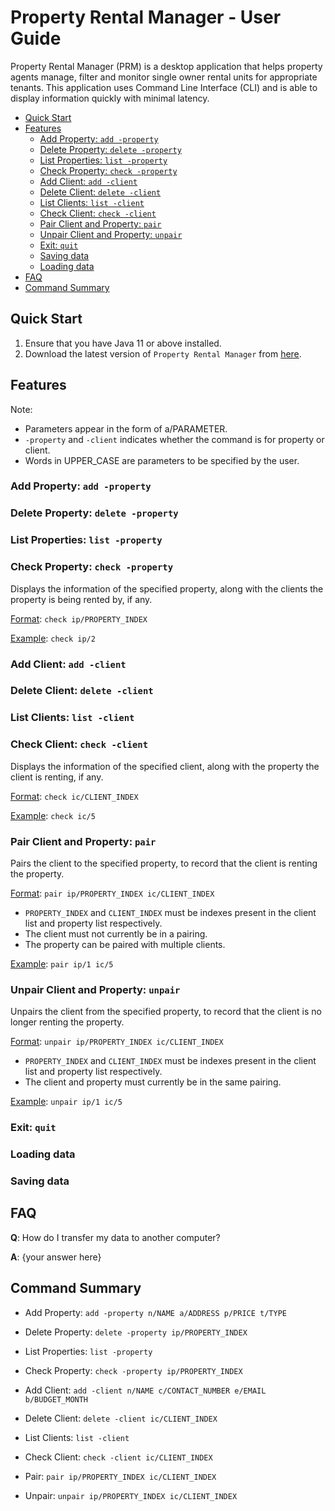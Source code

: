 # Property Rental Manager - User Guide

Property Rental Manager (PRM) is a desktop application that helps property agents manage, filter and monitor single 
owner rental units for appropriate tenants. This application uses Command Line Interface (CLI) and is able to display 
information quickly with minimal latency.

* [Quick Start](#quick-start)
* [Features](#features)
    * [Add Property: `add -property`](#add-property-add--property)
    * [Delete Property: `delete -property`](#delete-property-delete--property)
    * [List Properties: `list -property`](#list-properties-list--property)
    * [Check Property: `check -property`](#check-property-check--property)
    * [Add Client: `add -client`](#add-client-add--client)
    * [Delete Client: `delete -client`](#delete-client-delete--client)
    * [List Clients: `list -client`](#list-clients-list--client)
    * [Check Client: `check -client`](#check-client-check--client)
    * [Pair Client and Property: `pair`](#pair-client-and-property-pair)
    * [Unpair Client and Property: `unpair`](#unpair-client-and-property-unpair)
    * [Exit: `quit`](#exit-quit)
    * [Saving data](#saving-data)
    * [Loading data](#loading-data)
* [FAQ](#faq)
* [Command Summary](#command-summary)


## Quick Start

1. Ensure that you have Java 11 or above installed. 
2. Download the latest version of `Property Rental Manager` from [here](http://link.to/duke).

## Features 

Note:
* Parameters appear in the form of a/PARAMETER.
* `-property` and `-client` indicates whether the command is for property or client.
* Words in UPPER_CASE are parameters to be specified by the user.


### Add Property: `add -property`

### Delete Property: `delete -property`


### List Properties: `list -property`

### Check Property: `check -property`
Displays the information of the specified property, along with the clients the property is being rented by, if any.

<u>Format</u>: `check ip/PROPERTY_INDEX`

<u>Example</u>: `check ip/2`

### Add Client: `add -client`

### Delete Client: `delete -client`

### List Clients: `list -client`

### Check Client: `check -client`
Displays the information of the specified client, along with the property the client is renting, if any.

<u>Format</u>: `check ic/CLIENT_INDEX`

<u>Example</u>: `check ic/5`

### Pair Client and Property: `pair`
Pairs the client to the specified property, to record that the client is renting the property.

<u>Format</u>: `pair ip/PROPERTY_INDEX ic/CLIENT_INDEX`
* `PROPERTY_INDEX` and `CLIENT_INDEX` must be indexes present in the client list and property list respectively.
* The client must not currently be in a pairing.
* The property can be paired with multiple clients.

<u>Example</u>: `pair ip/1 ic/5`

### Unpair Client and Property: `unpair`
Unpairs the client from the specified property, to record that the client is no longer renting the property.

<u>Format</u>: `unpair ip/PROPERTY_INDEX ic/CLIENT_INDEX`
* `PROPERTY_INDEX` and `CLIENT_INDEX` must be indexes present in the client list and property list respectively.
* The client and property must currently be in the same pairing.

<u>Example</u>: `unpair ip/1 ic/5`

### Exit: `quit`

### Loading data

### Saving data

## FAQ

**Q**: How do I transfer my data to another computer? 

**A**: {your answer here}

## Command Summary

* Add Property: `add -property n/NAME a/ADDRESS p/PRICE t/TYPE`
* Delete Property: `delete -property ip/PROPERTY_INDEX`
* List Properties: `list -property`
* Check Property: `check -property ip/PROPERTY_INDEX`

* Add Client: `add -client n/NAME c/CONTACT_NUMBER e/EMAIL b/BUDGET_MONTH`
* Delete Client: `delete -client ic/CLIENT_INDEX`
* List Clients: `list -client`
* Check Client: `check -client ic/CLIENT_INDEX`

* Pair: `pair ip/PROPERTY_INDEX ic/CLIENT_INDEX`
* Unpair: `unpair ip/PROPERTY_INDEX ic/CLIENT_INDEX`



